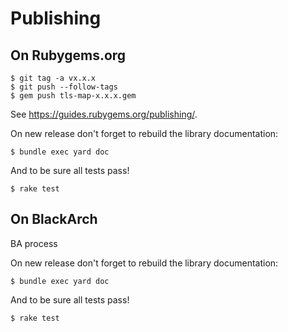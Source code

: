 # Publishing

## On Rubygems.org

```plaintext
$ git tag -a vx.x.x
$ git push --follow-tags
$ gem push tls-map-x.x.x.gem
```

See https://guides.rubygems.org/publishing/.

On new release don't forget to rebuild the library documentation:

```plaintext
$ bundle exec yard doc
```

And to be sure all tests pass!

```plaintext
$ rake test
```

## On BlackArch

BA process

On new release don't forget to rebuild the library documentation:

```plaintext
$ bundle exec yard doc
```

And to be sure all tests pass!

```plaintext
$ rake test
```

